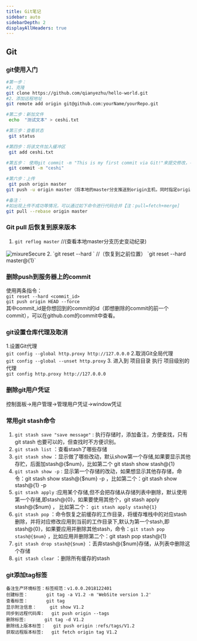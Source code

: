 ```yaml
---
title: Git笔记
sidebar: auto
sidebarDepth: 2
displayAllHeaders: true
---
```

## Git

### git使用入门

```bash
#第一步：
#1、克隆
git clone https://github.com/qianyezhu/hello-world.git
#2、添加远程地址
git remote add origin git@github.com:yourName/yourRepo.git  

#第二步：新加文件
 echo  "测试文本" > ceshi.txt

#第三步：查看状态
 git status

#第四步：将该文件加入缓冲区
 git add ceshi.txt

#第五步： 使用git commit -m "This is my first commit via Git!"来提交修改，-m后面所带的参数是本次提交信息，一般用来记录本次提交的主要意图。
 git commit -m "ceshi"

#第六步：上传
 git push origin master
git push -u origin master（将本地的master分支推送到origin主机，同时指定origin为默认主机）

#备注：
#如出现上传不成功等情况，可以通过如下命令进行代码合并【注：pull=fetch+merge]
git pull --rebase origin master
```

### Git pull 后恢复到原来版本

1. `git reflog master`  //(查看本地master分支历史变动纪录)
  <img :src="$withBase('/images/git/stickpicture.png')" alt="mixureSecure">
2. `git reset --hard <COMMIT_ID>` //（恢复到之前位置）  
  `git reset --hard master@{1}`
  
### 删除push到服务器上的commit

使用两条指令：  
`git reset --hard <commit_id>`  
`git push origin HEAD --force`  
其中commit_id是你想回到的commit的id（即想删除的commit的前一个commit），可以在github.com的commit中查看。

### git设置仓库代理及取消

1.设置Git代理  
`git config --global http.proxy http://127.0.0.0`
2.取消Git全局代理  
`git config --global --unset http.proxy`
3. 进入到 项目目录 执行 项目级别的代理  
`git config http.proxy http://127.0.0.0`

### 删除git用户凭证

控制面板→用户管理→管理用户凭证→window凭证

### 常用git stash命令

1. `git stash save "save message"`  : 执行存储时，添加备注，方便查找，只有git stash 也要可以的，但查找时不方便识别。
2. `git stash list`  ：查看stash了哪些存储
3. `git stash show` ：显示做了哪些改动，默认show第一个存储,如果要显示其他存贮，后面加stash@{$num}，比如第二个 git stash show stash@{1}
4. `git stash show -p` : 显示第一个存储的改动，如果想显示其他存存储，命令：git stash show  stash@{$num}  -p ，比如第二个：git stash show  stash@{1}  -p
5. `git stash apply` :应用某个存储,但不会把存储从存储列表中删除，默认使用第一个存储,即stash@{0}，如果要使用其他个，git stash apply stash@{$num} ， 比如第二个： `git stash apply stash@{1}`
6. `git stash pop` ：命令恢复之前缓存的工作目录，将缓存堆栈中的对应stash删除，并将对应修改应用到当前的工作目录下,默认为第一个stash,即stash@{0}，如果要应用并删除其他stash，命令：`git stash pop stash@{$num}` ，比如应用并删除第二个：git stash pop stash@{1}
7. `git stash drop stash@{$num}` ：丢弃stash@{$num}存储，从列表中删除这个存储
8. `git stash clear` ：删除所有缓存的stash

### git添加tag标签

    备注生产环境标签：标签规范：v1.0.0.2018122401
    创建标签：		git tag -a V1.2 -m 'WebSite version 1.2'
    查看标签：		git tag
    显示附注信息：		git show V1.2
    同步到远程代码库:	git push origin --tags
    删除标签:		git tag -d V1.2
    删除线上版本标签：	git push origin :refs/tags/V1.2
    获取远程版本标签:	git fetch origin tag V1.2
